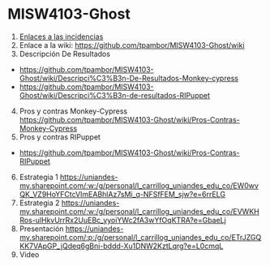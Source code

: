 # MISW4103-Ghost
1. [Enlaces a las incidencias](https://github.com/tpambor/MISW4103-Ghost/issues)
2. Enlace a la wiki: https://github.com/tpambor/MISW4103-Ghost/wiki
3. Descripción De Resultados
- https://github.com/tpambor/MISW4103-Ghost/wiki/Descripci%C3%B3n-De-Resultados-Monkey-cypress 
- https://github.com/tpambor/MISW4103-Ghost/wiki/Descripci%C3%B3n-de-resultados-RIPuppet 
4. Pros y contras  Monkey-Cypress 
https://github.com/tpambor/MISW4103-Ghost/wiki/Pros-Contras-Monkey-Cypress 
5. Pros y contras RIPuppet 
- https://github.com/tpambor/MISW4103-Ghost/wiki/Pros-Contras-RIPuppet
6. Estrategia 1 
https://uniandes-my.sharepoint.com/:w:/g/personal/l_carrillog_uniandes_edu_co/EW0wvQK_VZ9HoYFCtcVImEABhlAz7sMi_q-NFSfFEM_sjw?e=6rrELG 
7. Estrategia 2 
https://uniandes-my.sharepoint.com/:w:/g/personal/l_carrillog_uniandes_edu_co/EVWKHRos-ulHkvUrrRx2UuEBc_yyoiYWc2fA3wYfOqKTRA?e=GbaeLj
8.  Presentación 
https://uniandes-my.sharepoint.com/:p:/g/personal/l_carrillog_uniandes_edu_co/ETrJZGQKK7VApGP_jQdeq6gBni-bddd-Xu1DNW2KztLqrg?e=L0cmqL
9.  Video 
